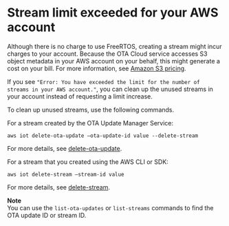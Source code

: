 # Stream limit exceeded for your AWS account<a name="ota-troubleshooting-stream-limit"></a>

Although there is no charge to use FreeRTOS, creating a stream might incur charges to your account\. Because the OTA Cloud service accesses S3 object metadata in your AWS account on your behalf, this might generate a cost on your bill\. For more information, see [Amazon S3 pricing](https://aws.amazon.com/s3/pricing)\.

If you see `"Error: You have exceeded the limit for the number of streams in your AWS account."`, you can clean up the unused streams in your account instead of requesting a limit increase\.

To clean up unused streams, use the following commands\.

For a stream created by the OTA Update Manager Service:

```
aws iot delete-ota-update –ota-update-id value --delete-stream
```

For more details, see [ delete\-ota\-update](https://docs.aws.amazon.com/cli/latest/reference/iot/delete-ota-update.html)\.

For a stream that you created using the AWS CLI or SDK:

```
aws iot delete-stream –stream-id value
```

For more details, see [delete\-stream](https://docs.aws.amazon.com/cli/latest/reference/iot/delete-stream.html)\.

**Note**  
You can use the `list-ota-updates` or `list-streams` commands to find the OTA update ID or stream ID\.